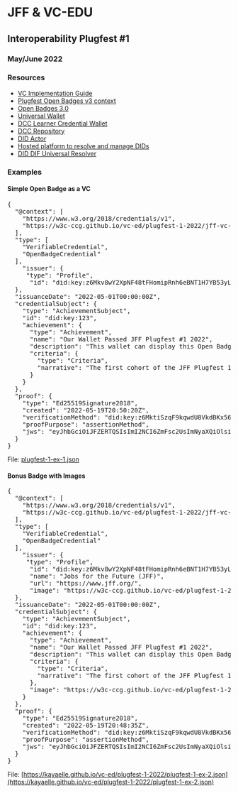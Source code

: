 # JFF & VC-EDU 
## Interoperability Plugfest #1 

### May/June 2022

### Resources

* [VC Implementation Guide](https://www.w3.org/TR/vc-imp-guide/)
* [Plugfest Open Badges v3 context](https://w3c-ccg.github.io/vc-ed/plugfest-1-2022/jff-vc-edu-plugfest-1-context.json)
* [Open Badges 3.0](https://imsglobal.github.io/openbadges-specification/ob_v3p0.html)
* [Universal Wallet](https://w3c-ccg.github.io/universal-wallet-interop-spec/)
* [DCC Learner Credential Wallet](https://github.com/digitalcredentials/learner-credential-wallet)
* [DCC Repository](https://github.com/digitalcredentials)
* [DID Actor](https://api.did.actor/)
* [Hosted platform to resolve and manage DIDs](https://godiddy.com/)
* [DID DIF Universal Resolver](https://dev.uniresolver.io/)

### Examples

#### Simple Open Badge as a VC
<pre>
{
  "@context": [
    "https://www.w3.org/2018/credentials/v1",
    "https://w3c-ccg.github.io/vc-ed/plugfest-1-2022/jff-vc-edu-plugfest-1-context.json"
  ],
  "type": [
    "VerifiableCredential",
    "OpenBadgeCredential"
  ],
    "issuer": {
     "type": "Profile",
      "id": "did:key:z6Mkv8wY2XpNF48tFHomipRnh6eBNT1H7YB53yLNK2NSJKmH"
  },
  "issuanceDate": "2022-05-01T00:00:00Z",
  "credentialSubject": {
    "type": "AchievementSubject",
    "id": "did:key:123",
    "achievement": {
      "type": "Achievement",
      "name": "Our Wallet Passed JFF Plugfest #1 2022",
      "description": "This wallet can display this Open Badge 3.0",
      "criteria": {
        "type": "Criteria",
        "narrative": "The first cohort of the JFF Plugfest 1 in May/June of 2021 collaborated to push interoperability of VCs in education forward."
      }
    }
  },
  "proof": {
    "type": "Ed25519Signature2018",
    "created": "2022-05-19T20:50:20Z",
    "verificationMethod": "did:key:z6MktiSzqF9kqwdU8VkdBKx56EYzXfpgnNPUAGznpicNiWfn#z6MktiSzqF9kqwdU8VkdBKx56EYzXfpgnNPUAGznpicNiWfn",
    "proofPurpose": "assertionMethod",
    "jws": "eyJhbGciOiJFZERTQSIsImI2NCI6ZmFsc2UsImNyaXQiOlsiYjY0Il19..-EJl5zgYOTXrMx-IuIDV5pUGPzckE21_vlUfLQKoyjYnpLT5SiJd8MwHzaMVgs4-Cq_IIuTuoto8nYbYlUnpCQ"
  }
}
</pre>
File: [plugfest-1-ex-1.json](plugfest-1-ex-1.json)

#### Bonus Badge with Images
<pre>
{
  "@context": [
    "https://www.w3.org/2018/credentials/v1",
    "https://w3c-ccg.github.io/vc-ed/plugfest-1-2022/jff-vc-edu-plugfest-1-context.json"
  ],
  "type": [
    "VerifiableCredential",
    "OpenBadgeCredential"
  ],
    "issuer": {
     "type": "Profile",
      "id": "did:key:z6Mkv8wY2XpNF48tFHomipRnh6eBNT1H7YB53yLNK2NSJKmH",
      "name": "Jobs for the Future (JFF)",
      "url": "https://www.jff.org/",
      "image": "https://w3c-ccg.github.io/vc-ed/plugfest-1-2022/images/JFF_LogoLockup.png"
  },
  "issuanceDate": "2022-05-01T00:00:00Z",
  "credentialSubject": {
    "type": "AchievementSubject",
    "id": "did:key:123",
    "achievement": {
      "type": "Achievement",
      "name": "Our Wallet Passed JFF Plugfest #1 2022",
      "description": "This wallet can display this Open Badge 3.0",
      "criteria": {
        "type": "Criteria",
        "narrative": "The first cohort of the JFF Plugfest 1 in May/June of 2021 collaborated to push interoperability of VCs in education forward."
      },
      "image": "https://w3c-ccg.github.io/vc-ed/plugfest-1-2022/images/plugfest-1-badge-image.png"
    }
  },
  "proof": {
    "type": "Ed25519Signature2018",
    "created": "2022-05-19T20:48:35Z",
    "verificationMethod": "did:key:z6MktiSzqF9kqwdU8VkdBKx56EYzXfpgnNPUAGznpicNiWfn#z6MktiSzqF9kqwdU8VkdBKx56EYzXfpgnNPUAGznpicNiWfn",
    "proofPurpose": "assertionMethod",
    "jws": "eyJhbGciOiJFZERTQSIsImI2NCI6ZmFsc2UsImNyaXQiOlsiYjY0Il19..eTt6kQDHbIOUrZNnQwqFWS00eSEyZRBRuG1abs4sAPkSqa5BUz0X_gWO7vw2aDFwWfO6_2EyOfVD36i96XuKAg"
  }
}
</pre>
File: [https://kayaelle.github.io/vc-ed/plugfest-1-2022/plugfest-1-ex-2.json](https://kayaelle.github.io/vc-ed/plugfest-1-2022/plugfest-1-ex-2.json)
